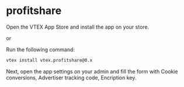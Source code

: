 # profitshare

Open the VTEX App Store and install the app on your store.

or

Run the following command:

```sh
vtex install vtex.profitshare@0.x
```

Next, open the app settings on your admin and fill the form with Cookie conversions, Advertiser tracking code, Encription key.
